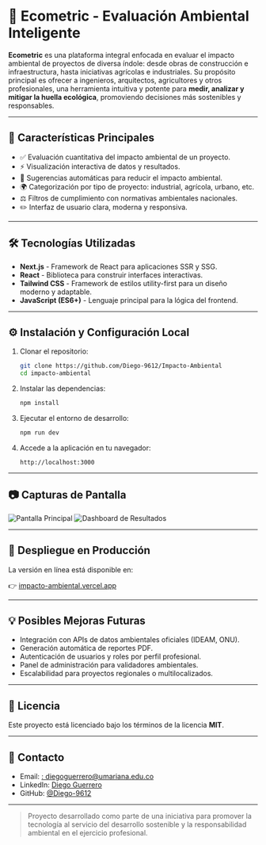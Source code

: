 # 🌱 Ecometric - Evaluación Ambiental Inteligente

**Ecometric** es una plataforma integral enfocada en evaluar el impacto ambiental de proyectos de diversa índole: desde obras de construcción e infraestructura, hasta iniciativas agrícolas e industriales. Su propósito principal es ofrecer a ingenieros, arquitectos, agricultores y otros profesionales, una herramienta intuitiva y potente para **medir, analizar y mitigar la huella ecológica**, promoviendo decisiones más sostenibles y responsables.

---

## 🚀 Características Principales

* ✅ Evaluación cuantitativa del impacto ambiental de un proyecto.
* ⚡ Visualización interactiva de datos y resultados.
* 🔄 Sugerencias automáticas para reducir el impacto ambiental.
* 🌍 Categorización por tipo de proyecto: industrial, agrícola, urbano, etc.
* ⚖️ Filtros de cumplimiento con normativas ambientales nacionales.
* ✏️ Interfaz de usuario clara, moderna y responsiva.

---

## 🛠 Tecnologías Utilizadas

* **Next.js** - Framework de React para aplicaciones SSR y SSG.
* **React** - Biblioteca para construir interfaces interactivas.
* **Tailwind CSS** - Framework de estilos utility-first para un diseño moderno y adaptable.
* **JavaScript (ES6+)** - Lenguaje principal para la lógica del frontend.

---

## ⚙️ Instalación y Configuración Local

1. Clonar el repositorio:

   ```bash
   git clone https://github.com/Diego-9612/Impacto-Ambiental
   cd impacto-ambiental
   ```

2. Instalar las dependencias:

   ```bash
   npm install
   ```

3. Ejecutar el entorno de desarrollo:

   ```bash
   npm run dev
   ```

4. Accede a la aplicación en tu navegador:

   ```
   http://localhost:3000
   ```

---

## 📷 Capturas de Pantalla

![Pantalla Principal](https://github.com/user-attachments/assets/027155ef-f010-4095-9f27-9d815855a67a)
![Dashboard de Resultados](https://github.com/user-attachments/assets/dac31aa6-8488-4705-8f37-0d0650377516)

---

## 🚀 Despliegue en Producción

La versión en línea está disponible en:

👉 [impacto-ambiental.vercel.app](https://impacto-ambiental.vercel.app/)

---

## 💡 Posibles Mejoras Futuras

* Integración con APIs de datos ambientales oficiales (IDEAM, ONU).
* Generación automática de reportes PDF.
* Autenticación de usuarios y roles por perfil profesional.
* Panel de administración para validadores ambientales.
* Escalabilidad para proyectos regionales o multilocalizados.

---

## 📝 Licencia

Este proyecto está licenciado bajo los términos de la licencia **MIT**.

---

## 📢 Contacto

* Email: [: diegoguerrero@umariana.edu.co](mailto:diegoguerrero@umariana.edu.co)
* LinkedIn: [Diego Guerrero](https://www.linkedin.com/in/diego-guerrero-software/)
* GitHub: [@Diego-9612](https://github.com/Diego-9612)

---

> Proyecto desarrollado como parte de una iniciativa para promover la tecnología al servicio del desarrollo sostenible y la responsabilidad ambiental en el ejercicio profesional.


